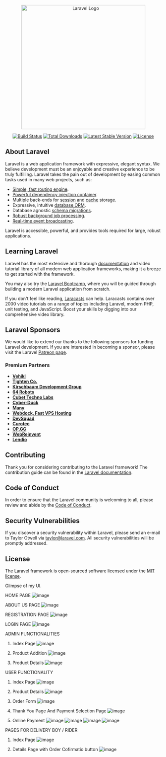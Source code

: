<p align="center"><a href="https://laravel.com" target="_blank"><img src="https://raw.githubusercontent.com/laravel/art/master/logo-lockup/5%20SVG/2%20CMYK/1%20Full%20Color/laravel-logolockup-cmyk-red.svg" width="400" alt="Laravel Logo"></a></p>

<p align="center">
<a href="https://travis-ci.org/laravel/framework"><img src="https://travis-ci.org/laravel/framework.svg" alt="Build Status"></a>
<a href="https://packagist.org/packages/laravel/framework"><img src="https://img.shields.io/packagist/dt/laravel/framework" alt="Total Downloads"></a>
<a href="https://packagist.org/packages/laravel/framework"><img src="https://img.shields.io/packagist/v/laravel/framework" alt="Latest Stable Version"></a>
<a href="https://packagist.org/packages/laravel/framework"><img src="https://img.shields.io/packagist/l/laravel/framework" alt="License"></a>
</p>

## About Laravel

Laravel is a web application framework with expressive, elegant syntax. We believe development must be an enjoyable and creative experience to be truly fulfilling. Laravel takes the pain out of development by easing common tasks used in many web projects, such as:

- [Simple, fast routing engine](https://laravel.com/docs/routing).
- [Powerful dependency injection container](https://laravel.com/docs/container).
- Multiple back-ends for [session](https://laravel.com/docs/session) and [cache](https://laravel.com/docs/cache) storage.
- Expressive, intuitive [database ORM](https://laravel.com/docs/eloquent).
- Database agnostic [schema migrations](https://laravel.com/docs/migrations).
- [Robust background job processing](https://laravel.com/docs/queues).
- [Real-time event broadcasting](https://laravel.com/docs/broadcasting).

Laravel is accessible, powerful, and provides tools required for large, robust applications.

## Learning Laravel

Laravel has the most extensive and thorough [documentation](https://laravel.com/docs) and video tutorial library of all modern web application frameworks, making it a breeze to get started with the framework.

You may also try the [Laravel Bootcamp](https://bootcamp.laravel.com), where you will be guided through building a modern Laravel application from scratch.

If you don't feel like reading, [Laracasts](https://laracasts.com) can help. Laracasts contains over 2000 video tutorials on a range of topics including Laravel, modern PHP, unit testing, and JavaScript. Boost your skills by digging into our comprehensive video library.

## Laravel Sponsors

We would like to extend our thanks to the following sponsors for funding Laravel development. If you are interested in becoming a sponsor, please visit the Laravel [Patreon page](https://patreon.com/taylorotwell).

### Premium Partners

- **[Vehikl](https://vehikl.com/)**
- **[Tighten Co.](https://tighten.co)**
- **[Kirschbaum Development Group](https://kirschbaumdevelopment.com)**
- **[64 Robots](https://64robots.com)**
- **[Cubet Techno Labs](https://cubettech.com)**
- **[Cyber-Duck](https://cyber-duck.co.uk)**
- **[Many](https://www.many.co.uk)**
- **[Webdock, Fast VPS Hosting](https://www.webdock.io/en)**
- **[DevSquad](https://devsquad.com)**
- **[Curotec](https://www.curotec.com/services/technologies/laravel/)**
- **[OP.GG](https://op.gg)**
- **[WebReinvent](https://webreinvent.com/?utm_source=laravel&utm_medium=github&utm_campaign=patreon-sponsors)**
- **[Lendio](https://lendio.com)**

## Contributing

Thank you for considering contributing to the Laravel framework! The contribution guide can be found in the [Laravel documentation](https://laravel.com/docs/contributions).

## Code of Conduct

In order to ensure that the Laravel community is welcoming to all, please review and abide by the [Code of Conduct](https://laravel.com/docs/contributions#code-of-conduct).

## Security Vulnerabilities

If you discover a security vulnerability within Laravel, please send an e-mail to Taylor Otwell via [taylor@laravel.com](mailto:taylor@laravel.com). All security vulnerabilities will be promptly addressed.

## License

The Laravel framework is open-sourced software licensed under the [MIT license](https://opensource.org/licenses/MIT).


Glimpse of my UI.

HOME PAGE
![image](https://github.com/user-attachments/assets/16f16577-68f4-435e-a267-5a49eecc20b9)

ABOUT US PAGE
![image](https://github.com/user-attachments/assets/d14c1fe3-e53e-4fcf-b74d-260be26f238d)

REGISTRATION PAGE
![image](https://github.com/user-attachments/assets/7b1f5d08-cb45-4e41-9141-7c66dcd9e04c)

LOGIN PAGE
![image](https://github.com/user-attachments/assets/879cc62d-1abc-4187-bdcd-a8fc54ab4727)

ADMIN FUNCTIONALITIES
1. Index Page
 ![image](https://github.com/user-attachments/assets/34e596f3-e470-444e-8192-0b4d290312e5)

2. Product Addition
![image](https://github.com/user-attachments/assets/a49a4dfa-8584-4423-a947-2566b5e7d14a)

3. Product Details
![image](https://github.com/user-attachments/assets/ea70ea18-9dfb-4748-a9d7-75116fc4ffbb)

USER FUNCTIONALITY
1. Index Page
![image](https://github.com/user-attachments/assets/3a09426c-dc37-43c1-8572-52aeb7ced2b8)
2. Product Details
![image](https://github.com/user-attachments/assets/c29abcba-a189-47d3-b4c6-0719e970c3a9)
3. Order Form
![image](https://github.com/user-attachments/assets/5a21704a-de19-475c-98d7-67f76e657d1b)

4. Thank You Page And Payment Selection Page
![image](https://github.com/user-attachments/assets/bb645af7-b60f-4c87-902c-6a8dcf373b31)

5. Online Payment
![image](https://github.com/user-attachments/assets/9d71c865-d553-469c-80d1-5d185617b3af) ![image](https://github.com/user-attachments/assets/fec41c48-e473-4105-9b8c-cb2cc9f87398)
![image](https://github.com/user-attachments/assets/257a8ed3-c3bb-4131-a5cd-c2c9edf9382e) ![image](https://github.com/user-attachments/assets/d05d5116-a540-4d60-8625-b87a6a1a76b5)

PAGES FOR DELIVERY BOY / RIDER
1. Index Page
![image](https://github.com/user-attachments/assets/b98f8191-e530-4010-8196-725f73ab352c)

2. Details Page with Order Cofirmatio button
![image](https://github.com/user-attachments/assets/192c843f-2aef-439b-a2b9-7665a2b30d1e)









